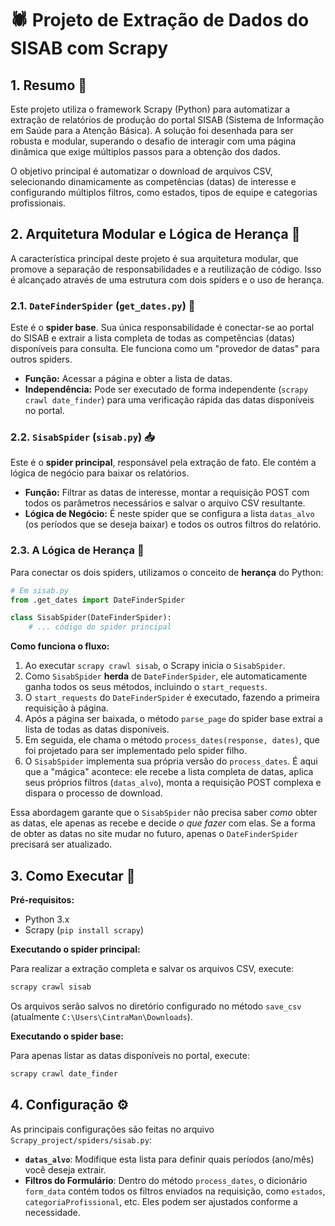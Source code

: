 # 🕷️ Projeto de Extração de Dados do SISAB com Scrapy

## 1. Resumo 🎯

Este projeto utiliza o framework Scrapy (Python) para automatizar a extração de relatórios de produção do portal SISAB (Sistema de Informação em Saúde para a Atenção Básica). A solução foi desenhada para ser robusta e modular, superando o desafio de interagir com uma página dinâmica que exige múltiplos passos para a obtenção dos dados.

O objetivo principal é automatizar o download de arquivos CSV, selecionando dinamicamente as competências (datas) de interesse e configurando múltiplos filtros, como estados, tipos de equipe e categorias profissionais.

## 2. Arquitetura Modular e Lógica de Herança 🧱

A característica principal deste projeto é sua arquitetura modular, que promove a separação de responsabilidades e a reutilização de código. Isso é alcançado através de uma estrutura com dois spiders e o uso de herança.

### 2.1. `DateFinderSpider` (`get_dates.py`) 📅

Este é o **spider base**. Sua única responsabilidade é conectar-se ao portal do SISAB e extrair a lista completa de todas as competências (datas) disponíveis para consulta. Ele funciona como um "provedor de datas" para outros spiders.

- **Função:** Acessar a página e obter a lista de datas.
- **Independência:** Pode ser executado de forma independente (`scrapy crawl date_finder`) para uma verificação rápida das datas disponíveis no portal.

### 2.2. `SisabSpider` (`sisab.py`) 📥

Este é o **spider principal**, responsável pela extração de fato. Ele contém a lógica de negócio para baixar os relatórios.

- **Função:** Filtrar as datas de interesse, montar a requisição POST com todos os parâmetros necessários e salvar o arquivo CSV resultante.
- **Lógica de Negócio:** É neste spider que se configura a lista `datas_alvo` (os períodos que se deseja baixar) e todos os outros filtros do relatório.

### 2.3. A Lógica de Herança 🧬

Para conectar os dois spiders, utilizamos o conceito de **herança** do Python:

```python
# Em sisab.py
from .get_dates import DateFinderSpider

class SisabSpider(DateFinderSpider):
    # ... código do spider principal
```

**Como funciona o fluxo:**

1.  Ao executar `scrapy crawl sisab`, o Scrapy inicia o `SisabSpider`.
2.  Como `SisabSpider` **herda** de `DateFinderSpider`, ele automaticamente ganha todos os seus métodos, incluindo o `start_requests`.
3.  O `start_requests` do `DateFinderSpider` é executado, fazendo a primeira requisição à página.
4.  Após a página ser baixada, o método `parse_page` do spider base extrai a lista de todas as datas disponíveis.
5.  Em seguida, ele chama o método `process_dates(response, dates)`, que foi projetado para ser implementado pelo spider filho.
6.  O `SisabSpider` implementa sua própria versão do `process_dates`. É aqui que a "mágica" acontece: ele recebe a lista completa de datas, aplica seus próprios filtros (`datas_alvo`), monta a requisição POST complexa e dispara o processo de download.

Essa abordagem garante que o `SisabSpider` não precisa saber *como* obter as datas, ele apenas as recebe e decide *o que fazer* com elas. Se a forma de obter as datas no site mudar no futuro, apenas o `DateFinderSpider` precisará ser atualizado.

## 3. Como Executar 🚀

**Pré-requisitos:**
- Python 3.x
- Scrapy (`pip install scrapy`)

**Executando o spider principal:**

Para realizar a extração completa e salvar os arquivos CSV, execute:

```sh
scrapy crawl sisab
```

Os arquivos serão salvos no diretório configurado no método `save_csv` (atualmente `C:\Users\CintraMan\Downloads`).

**Executando o spider base:**

Para apenas listar as datas disponíveis no portal, execute:

```sh
scrapy crawl date_finder
```

## 4. Configuração ⚙️

As principais configurações são feitas no arquivo `Scrapy_project/spiders/sisab.py`:

-   **`datas_alvo`**: Modifique esta lista para definir quais períodos (ano/mês) você deseja extrair.
-   **Filtros do Formulário**: Dentro do método `process_dates`, o dicionário `form_data` contém todos os filtros enviados na requisição, como `estados`, `categoriaProfissional`, etc. Eles podem ser ajustados conforme a necessidade.
